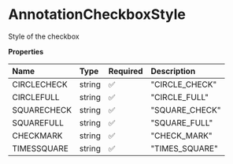 # AnnotationCheckboxStyle

Style of the checkbox

**Properties**

| Name        | Type   | Required | Description    |
| :---------- | :----- | :------- | :------------- |
| CIRCLECHECK | string | ✅       | "CIRCLE_CHECK" |
| CIRCLEFULL  | string | ✅       | "CIRCLE_FULL"  |
| SQUARECHECK | string | ✅       | "SQUARE_CHECK" |
| SQUAREFULL  | string | ✅       | "SQUARE_FULL"  |
| CHECKMARK   | string | ✅       | "CHECK_MARK"   |
| TIMESSQUARE | string | ✅       | "TIMES_SQUARE" |
